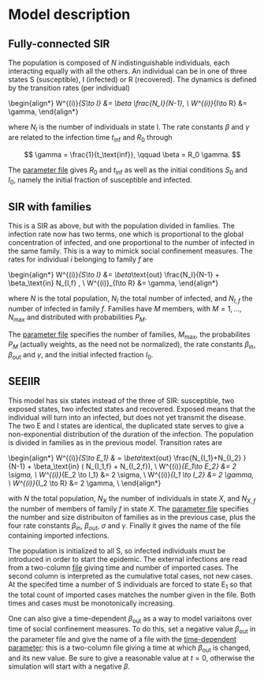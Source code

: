
# Model description

## Fully-connected SIR

The population is composed of $N$ indistinguishable individuals,
each interacting equally with all the others.  An individual can be in
one of three states S (susceptible), I (infected) or R (recovered). 
The dynamics is defined by the transition rates (per individual)

\begin{align*}
  W^{(i)}_{S\to I} &= \beta \frac{N_I}{N-1}, \\
  W^{(i)}_{I\to R} &= \gamma,
\end{align*}

where $N_I$ is the number of individuals in state I.  The rate
constants $\beta$ and $\gamma$ are related to the infection time
$t_\text{inf}$ and $R_0$ through

$$ \gamma = \frac{1}{t_\text{inf}}, \qquad \beta = R_0 \gamma. $$

The [parameter file](./sir_par.dat) gives $R_0$ and $t_\text{inf}$ as
well as the initial conditions $S_0$ and $I_0$, namely the initial
fraction of susceptible and infected.


## SIR with families

This is a SIR as above, but with the population divided in families.
The infection rate now has two terms, one which is proportional to the
global concentration of infected, and one proportional to the number
of infected in the same family.  This is a way to mimick social
confinement measures.  The rates for individual $i$ belonging to
family $f$ are

\begin{align*}
  W^{(i)}_{S\to I} &= \beta_\text{out} \frac{N_I}{N-1} + \beta_\text{in} N_{I,f}  , \\
  W^{(i)}_{I\to R} &= \gamma,
\end{align*}

where $N$ is the total population, $N_I$ the total number of infected,
and $N_{I,f}$ the number of infected in family $f$.  Families have $M$
members, with $M=1,\ldots,N_\text{max}$ and distributed with
probabilities $P_M$.

The [parameter file](./sir_f_par.dat) specifies the number of
families, $M_\text{max}$, the probabilites $P_M$ (actually weights, as
the need not be normalized), the rate constants $\beta_\text{in}$,
$\beta_\text{out}$ and $\gamma$, and the initial infected fraction $I_0$.


## SEEIIR

This model has six states instead of the three of SIR: susceptible,
two exposed states, two infected states and recovered.  Exposed means
that the individual will turn into an infected, but does not yet
transmit the disease.  The two E and I states are identical, the
duplicated state serves to give a non-exponential distribution of the
duration of the infection.  The population is divided in families as
in the previous model.  Transition rates are

\begin{align*}
   W^{(i)}_{S\to E_1} & = \beta_\text{out} \frac{N_{I_1}+N_{I_2} } {N-1}  +
                          \beta_\text{in}  ( N_{I_1,f} + N_{I_2,f}), \\
   W^{(i)}_{E_1\to E_2} &= 2  \sigma, \\
   W^{(i)}_{E_2 \to I_1} &= 2  \sigma, \\
   W^{(i)}_{I_1 \to I_2} &= 2  \gamma, \\
   W^{(i)}_{I_2 \to R} &= 2  \gamma, \\
\end{align*}

with $N$ the total population, $N_X$ the number of individuals in
state $X$, and $N_{X,f}$ the number of members of family $f$ in state
$X$.  The [parameter file](./seeir_par.dat) specifies the number and
size distribuiton of families as in the previous case, plus the four
rate constants $\beta_\text{in}$, $\beta_{out}$, $\sigma$ and
$\gamma$.  Finally it gives the name of the file containing imported
infections.

The population is initialized to all S, so infected individuals must
be introduced in order to start the epidemic.  The external infections
are read from a two-column [file](/.imported_infections.dat) giving
time and number of imported cases.  The second column is interpreted
as the cumulative total cases, not new cases.  At the specifed time a
number of S individuals are forced to state E$_1$ so that the total
count of imported cases matches the number given in the file.  Both
times and cases must be monotonically increasing.

One can also give a time-dependent $\beta_\text{out}$ as a way to
model variaitons over time of social confinement measures.  To do
this, set a negative value $\beta_\text{out}$ in the parameter file
and give the name of a file with the
[time-dependent parameter](./beta_vs_time.dat): this is a two-column
file giving a time at which $\beta_\text{out}$ is changed, and its new value.
Be sure to give a reasonable value at $t=0$, otherwise the simulation will start
with a negative $\beta$.

